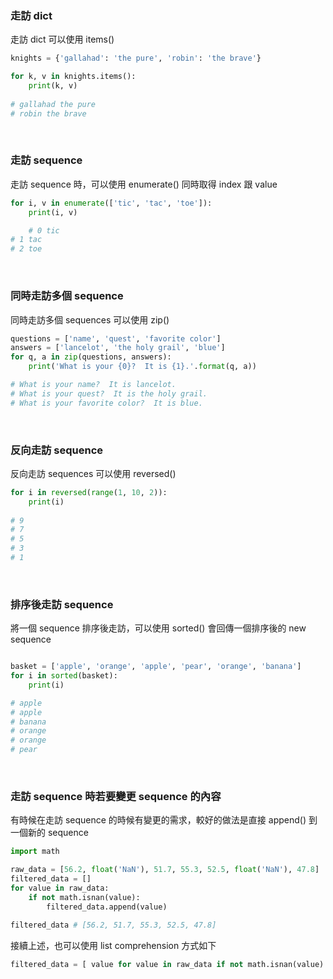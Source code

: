 
### 走訪 dict 

走訪 dict 可以使用 items()

```python
knights = {'gallahad': 'the pure', 'robin': 'the brave'}

for k, v in knights.items():
    print(k, v)
	
# gallahad the pure
# robin the brave
```
<br/>

### 走訪 sequence

走訪 sequence 時，可以使用 enumerate() 同時取得 index 跟 value

```python
for i, v in enumerate(['tic', 'tac', 'toe']):
    print(i, v)

	# 0 tic
# 1 tac
# 2 toe
```
<br/>

### 同時走訪多個 sequence

同時走訪多個 sequences 可以使用 zip()

```python
questions = ['name', 'quest', 'favorite color']
answers = ['lancelot', 'the holy grail', 'blue']
for q, a in zip(questions, answers):
    print('What is your {0}?  It is {1}.'.format(q, a))

# What is your name?  It is lancelot.
# What is your quest?  It is the holy grail.
# What is your favorite color?  It is blue.		
```
<br/>

### 反向走訪 sequence

反向走訪 sequences 可以使用 reversed()

```python
for i in reversed(range(1, 10, 2)):
    print(i)
	
# 9
# 7
# 5
# 3
# 1
```
<br/>

### 排序後走訪 sequence

將一個 sequence 排序後走訪，可以使用 sorted() 會回傳一個排序後的 new sequence

```python

basket = ['apple', 'orange', 'apple', 'pear', 'orange', 'banana']
for i in sorted(basket):
    print(i)

# apple
# apple
# banana
# orange
# orange
# pear	
```
<br/>

### 走訪 sequence 時若要變更 sequence 的內容

有時候在走訪 sequence 的時候有變更的需求，較好的做法是直接 append() 到一個新的 sequence

```python
import math

raw_data = [56.2, float('NaN'), 51.7, 55.3, 52.5, float('NaN'), 47.8]
filtered_data = []
for value in raw_data:
    if not math.isnan(value):
        filtered_data.append(value)

filtered_data # [56.2, 51.7, 55.3, 52.5, 47.8]		
```

接續上述，也可以使用 list comprehension 方式如下

```python
filtered_data = [ value for value in raw_data if not math.isnan(value) ]
```

<br/>
<br/>
<br/>

